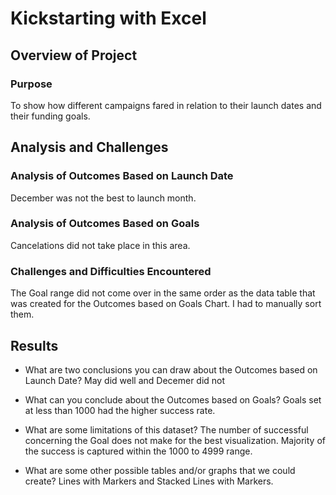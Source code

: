 # Kickstarting with Excel

## Overview of Project

### Purpose
To show how different campaigns fared in relation to their launch dates and their funding goals.

## Analysis and Challenges

### Analysis of Outcomes Based on Launch Date
December was not the best to launch month.

### Analysis of Outcomes Based on Goals
Cancelations did not take place in this area. 

### Challenges and Difficulties Encountered
The Goal range did not come over in the same order as the data table that was created for the Outcomes based on Goals Chart.  I had to manually sort them.

## Results

- What are two conclusions you can draw about the Outcomes based on Launch Date?
May did well and Decemer did not


- What can you conclude about the Outcomes based on Goals?
Goals set at less than 1000 had the higher success rate.

- What are some limitations of this dataset?
The number of successful concerning the Goal does not make for the best visualization.  Majority of the success is captured within the 1000 to 4999 range. 

- What are some other possible tables and/or graphs that we could create?
Lines with Markers and Stacked Lines with Markers.
